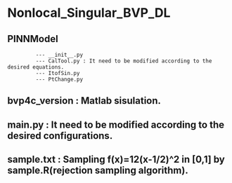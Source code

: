 # Nonlocal_Singular_BVP_DL

## PINNModel 
             --- __init__.py
             --- CalTool.py : It need to be modified according to the desired equations.
             --- ItofSin.py
             --- PtChange.py 
          
          
## bvp4c_version : Matlab sisulation.


## main.py : It need to be modified according to the desired configurations.


## sample.txt : Sampling f(x)=12(x-1/2)^2 in [0,1] by sample.R(rejection sampling algorithm).
